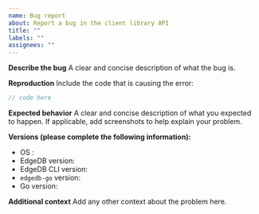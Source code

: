 ```yaml
---
name: Bug report
about: Report a bug in the client library API
title: ""
labels: ""
assignees: ""
---
```


**Describe the bug**
A clear and concise description of what the bug is.

**Reproduction**
Include the code that is causing the error:

```go
// code here
```

**Expected behavior**
A clear and concise description of what you expected to happen. If applicable, add screenshots to help explain your problem.

**Versions (please complete the following information):**

<!--
For EdgeDB Version: run `edgedb query 'select sys::get_version_as_str()'` from your project directory (or run `select sys::get_version_as_str();` in the EdgeDB interactive shell).
For EdgeDB CLI version: Run `edgedb --version` from anywhere
For `edgedb-go` version: Look for the `edgedb-go` version in your `go.mod` file in the module root (`cat go.mod`)
For Go version: Run `go version`
-->

-   OS :
-   EdgeDB version:
-   EdgeDB CLI version:
-   `edgedb-go` version:
-   Go version:

**Additional context**
Add any other context about the problem here.
